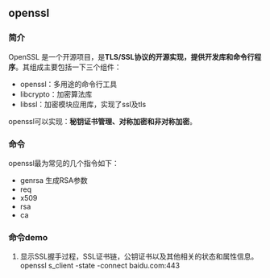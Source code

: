 ## openssl

### 简介
OpenSSL 是一个开源项目，是**TLS/SSL协议的开源实现，提供开发库和命令行程序**。其组成主要包括一下三个组件：

* openssl：多用途的命令行工具
* libcrypto：加密算法库
* libssl：加密模块应用库，实现了ssl及tls

openssl可以实现：**秘钥证书管理、对称加密和非对称加密**。


### 命令
openssl最为常见的几个指令如下：

* genrsa 生成RSA参数
* req
* x509
* rsa
* ca

### 命令demo
1. 显示SSL握手过程，SSL证书链，公钥证书以及其他相关的状态和属性信息。
openssl s_client -state -connect baidu.com:443